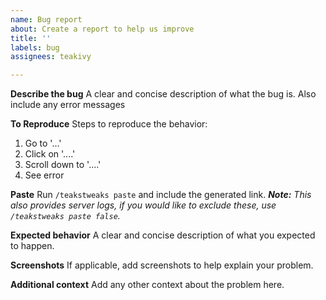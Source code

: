 ```yaml
---
name: Bug report
about: Create a report to help us improve
title: ''
labels: bug
assignees: teakivy

---
```


**Describe the bug**
A clear and concise description of what the bug is. Also include any error messages

**To Reproduce**
Steps to reproduce the behavior:
1. Go to '...'
2. Click on '....'
3. Scroll down to '....'
4. See error

**Paste**
Run `/teakstweaks paste` and include the generated link.
***Note:** This also provides server logs, if you would like to exclude these, use `/teakstweaks paste false`.*

**Expected behavior**
A clear and concise description of what you expected to happen.

**Screenshots**
If applicable, add screenshots to help explain your problem.

**Additional context**
Add any other context about the problem here.
